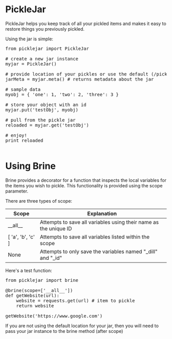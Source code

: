 # PickleJar

PickleJar helps you keep track of all your pickled items and makes it easy to restore things you previously pickled.

Using the jar is simple:

<pre>
from picklejar import PickleJar

# create a new jar instance
myjar = PickleJar()

# provide location of your pickles or use the default (/picklejar)
jarMeta = myjar.meta() # returns metadata about the jar

# sample data
myobj = { 'one': 1, 'two': 2, 'three': 3 }

# store your object with an id
myjar.put('testObj', myobj)

# pull from the pickle jar
reloaded = myjar.get('testObj')

# enjoy!
print reloaded

</pre>

# Using Brine

Brine provides a decorator for a function that inspects the local variables for the items you wish to pickle. This functionality is provided using the scope parameter.

There are three types of scope:

| Scope             | Explanation                                                      |
|-------------------|------------------------------------------------------------------|
| \_\_all__           | Attempts to save all variables using their name as the unique ID |
| [ 'a', 'b', 'c' ] | Attempts to save all variables listed within the scope           |
| None              | Attempts to only save the variables named "_dill" and "_id"      |

Here's a test function:

<pre>
from picklejar import brine

@brine(scope=['__all__'])
def getWebsite(url):
    website = requests.get(url) # item to pickle
    return website

getWebsite('https://www.google.com')
</pre>

If you are not using the default location for your jar, then you will need to pass your jar instance to the brine method (after scope)
